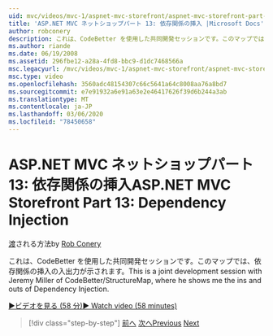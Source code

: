 ```yaml
---
uid: mvc/videos/mvc-1/aspnet-mvc-storefront/aspnet-mvc-storefront-part-13-dependency-injection
title: 'ASP.NET MVC ネットショップパート 13: 依存関係の挿入 |Microsoft Docs'
author: robconery
description: これは、CodeBetter を使用した共同開発セッションです。このマップでは、依存関係の挿入の入出力が示されます。
ms.author: riande
ms.date: 06/19/2008
ms.assetid: 296fbe12-a28a-4fd8-bbc9-d1dc7468566a
msc.legacyurl: /mvc/videos/mvc-1/aspnet-mvc-storefront/aspnet-mvc-storefront-part-13-dependency-injection
msc.type: video
ms.openlocfilehash: 3560adc48154307c66c5641a64c8008aa76a8bd7
ms.sourcegitcommit: e7e91932a6e91a63e2e46417626f39d6b244a3ab
ms.translationtype: MT
ms.contentlocale: ja-JP
ms.lasthandoff: 03/06/2020
ms.locfileid: "78450658"
---
```

# <a name="aspnet-mvc-storefront-part-13-dependency-injection"></a><span data-ttu-id="fd9c4-103">ASP.NET MVC ネットショップパート 13: 依存関係の挿入</span><span class="sxs-lookup"><span data-stu-id="fd9c4-103">ASP.NET MVC Storefront Part 13: Dependency Injection</span></span>

<span data-ttu-id="fd9c4-104">[渡](https://github.com/robconery)される方法</span><span class="sxs-lookup"><span data-stu-id="fd9c4-104">by [Rob Conery](https://github.com/robconery)</span></span>

<span data-ttu-id="fd9c4-105">これは、CodeBetter を使用した共同開発セッションです。このマップでは、依存関係の挿入の入出力が示されます。</span><span class="sxs-lookup"><span data-stu-id="fd9c4-105">This is a joint development session with Jeremy Miller of CodeBetter/StructureMap, where he shows me the ins and outs of Dependency Injection.</span></span>

[<span data-ttu-id="fd9c4-106">&#9654;ビデオを見る (58 分)</span><span class="sxs-lookup"><span data-stu-id="fd9c4-106">&#9654; Watch video (58 minutes)</span></span>](https://channel9.msdn.com/Blogs/ASP-NET-Site-Videos/aspnet-mvc-storefront-part-13-dependency-injection)

> [!div class="step-by-step"]
> <span data-ttu-id="fd9c4-107">[前へ](aspnet-mvc-storefront-part-12-mocking.md)
> [次へ](aspnet-mvc-storefront-part-14-rich-client-interaction.md)</span><span class="sxs-lookup"><span data-stu-id="fd9c4-107">[Previous](aspnet-mvc-storefront-part-12-mocking.md)
[Next](aspnet-mvc-storefront-part-14-rich-client-interaction.md)</span></span>
